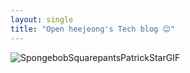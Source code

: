 ```yaml
---
layout: single
title: "Open heejeong's Tech blog 😊"
---
```


![SpongebobSquarepantsPatrickStarGIF](https://user-images.githubusercontent.com/71823666/186693762-4a8da31b-5269-404d-8973-1c14d65a9da6.gif)

